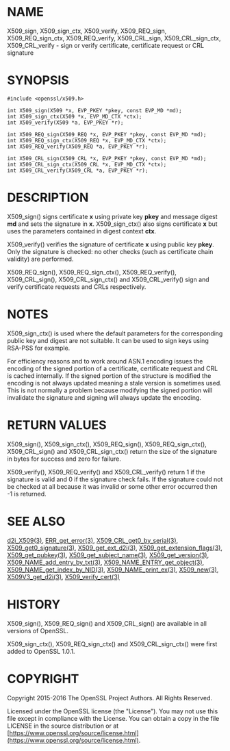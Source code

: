# NAME

X509\_sign, X509\_sign\_ctx, X509\_verify, X509\_REQ\_sign, X509\_REQ\_sign\_ctx,
X509\_REQ\_verify, X509\_CRL\_sign, X509\_CRL\_sign\_ctx, X509\_CRL\_verify -
sign or verify certificate, certificate request or CRL signature

# SYNOPSIS

    #include <openssl/x509.h>

    int X509_sign(X509 *x, EVP_PKEY *pkey, const EVP_MD *md);
    int X509_sign_ctx(X509 *x, EVP_MD_CTX *ctx);
    int X509_verify(X509 *a, EVP_PKEY *r);

    int X509_REQ_sign(X509_REQ *x, EVP_PKEY *pkey, const EVP_MD *md);
    int X509_REQ_sign_ctx(X509_REQ *x, EVP_MD_CTX *ctx);
    int X509_REQ_verify(X509_REQ *a, EVP_PKEY *r);

    int X509_CRL_sign(X509_CRL *x, EVP_PKEY *pkey, const EVP_MD *md);
    int X509_CRL_sign_ctx(X509_CRL *x, EVP_MD_CTX *ctx);
    int X509_CRL_verify(X509_CRL *a, EVP_PKEY *r);

# DESCRIPTION

X509\_sign() signs certificate **x** using private key **pkey** and message
digest **md** and sets the signature in **x**. X509\_sign\_ctx() also signs
certificate **x** but uses the parameters contained in digest context **ctx**.

X509\_verify() verifies the signature of certificate **x** using public key
**pkey**. Only the signature is checked: no other checks (such as certificate
chain validity) are performed.

X509\_REQ\_sign(), X509\_REQ\_sign\_ctx(), X509\_REQ\_verify(),
X509\_CRL\_sign(), X509\_CRL\_sign\_ctx() and X509\_CRL\_verify() sign and verify
certificate requests and CRLs respectively.

# NOTES

X509\_sign\_ctx() is used where the default parameters for the corresponding
public key and digest are not suitable. It can be used to sign keys using
RSA-PSS for example.

For efficiency reasons and to work around ASN.1 encoding issues the encoding
of the signed portion of a certificate, certificate request and CRL is cached
internally. If the signed portion of the structure is modified the encoding
is not always updated meaning a stale version is sometimes used. This is not
normally a problem because modifying the signed portion will invalidate the
signature and signing will always update the encoding.

# RETURN VALUES

X509\_sign(), X509\_sign\_ctx(), X509\_REQ\_sign(), X509\_REQ\_sign\_ctx(),
X509\_CRL\_sign() and X509\_CRL\_sign\_ctx() return the size of the signature
in bytes for success and zero for failure.

X509\_verify(), X509\_REQ\_verify() and X509\_CRL\_verify() return 1 if the
signature is valid and 0 if the signature check fails. If the signature
could not be checked at all because it was invalid or some other error
occurred then -1 is returned.

# SEE ALSO

[d2i\_X509(3)](http://man.he.net/man3/d2i_X509),
[ERR\_get\_error(3)](http://man.he.net/man3/ERR_get_error),
[X509\_CRL\_get0\_by\_serial(3)](http://man.he.net/man3/X509_CRL_get0_by_serial),
[X509\_get0\_signature(3)](http://man.he.net/man3/X509_get0_signature),
[X509\_get\_ext\_d2i(3)](http://man.he.net/man3/X509_get_ext_d2i),
[X509\_get\_extension\_flags(3)](http://man.he.net/man3/X509_get_extension_flags),
[X509\_get\_pubkey(3)](http://man.he.net/man3/X509_get_pubkey),
[X509\_get\_subject\_name(3)](http://man.he.net/man3/X509_get_subject_name),
[X509\_get\_version(3)](http://man.he.net/man3/X509_get_version),
[X509\_NAME\_add\_entry\_by\_txt(3)](http://man.he.net/man3/X509_NAME_add_entry_by_txt),
[X509\_NAME\_ENTRY\_get\_object(3)](http://man.he.net/man3/X509_NAME_ENTRY_get_object),
[X509\_NAME\_get\_index\_by\_NID(3)](http://man.he.net/man3/X509_NAME_get_index_by_NID),
[X509\_NAME\_print\_ex(3)](http://man.he.net/man3/X509_NAME_print_ex),
[X509\_new(3)](http://man.he.net/man3/X509_new),
[X509V3\_get\_d2i(3)](http://man.he.net/man3/X509V3_get_d2i),
[X509\_verify\_cert(3)](http://man.he.net/man3/X509_verify_cert)

# HISTORY

X509\_sign(), X509\_REQ\_sign() and X509\_CRL\_sign() are available in all
versions of OpenSSL.

X509\_sign\_ctx(), X509\_REQ\_sign\_ctx() and X509\_CRL\_sign\_ctx() were first added
to OpenSSL 1.0.1.

# COPYRIGHT

Copyright 2015-2016 The OpenSSL Project Authors. All Rights Reserved.

Licensed under the OpenSSL license (the "License").  You may not use
this file except in compliance with the License.  You can obtain a copy
in the file LICENSE in the source distribution or at
[https://www.openssl.org/source/license.html](https://www.openssl.org/source/license.html).
